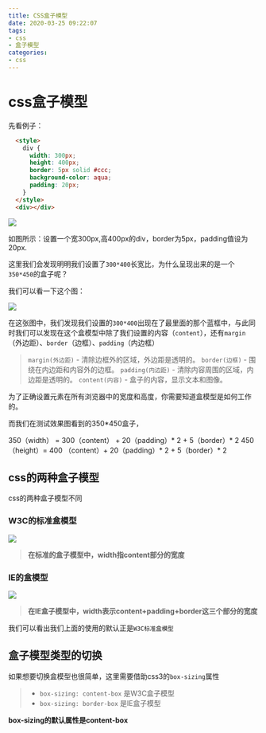 ```yaml
---
title: CSS盒子模型
date: 2020-03-25 09:22:07
tags:
- css
- 盒子模型
categories:
- css
---
```


# css盒子模型

先看例子：

```html
  <style>
    div {
      width: 300px;
      height: 400px;
      border: 5px solid #ccc;
      background-color: aqua;
      padding: 20px;
    }
  </style>
  <div></div>
```

![](image-20200325100338772.png)

如图所示：设置一个宽300px,高400px的div，border为5px，padding值设为20px.

这里我们会发现明明我们设置了`300*400`长宽比，为什么呈现出来的是一个`350*450`的盒子呢？ 

我们可以看一下这个图：

![](image-20200325100748520.png)

在这张图中，我们发现我们设置的`300*400`出现在了最里面的那个蓝框中，与此同时我们可以发现在这个盒模型中除了我们设置的内容（`content`），还有`margin`（外边距）、`border`（边框）、`padding`（内边框）

> `margin(外边距)` - 清除边框外的区域，外边距是透明的。
> `border(边框)` - 围绕在内边距和内容外的边框。
> `padding(内边距)` - 清除内容周围的区域，内边距是透明的。
> `content(内容)` - 盒子的内容，显示文本和图像。 

为了正确设置元素在所有浏览器中的宽度和高度，你需要知道盒模型是如何工作的。

而我们在测试效果图看到的350*450盒子，

350（width） = 300（content） + 20（padding）* 2 + 5（border）* 2
450（height）= 400 （content）+ 20（padding）* 2 + 5（border）* 2



## css的两种盒子模型

css的两种盒子模型不同

### W3C的标准盒模型

![](20180324150509906.jpg)

> **在标准的盒子模型中，width指content部分的宽度** 

### IE的盒模型

![](20180324150533356.jpg)

> **在IE盒子模型中，width表示content+padding+border这三个部分的宽度**



 我们可以看出我们上面的使用的默认正是`W3C标准盒模型` 



## 盒子模型类型的切换

如果想要切换盒模型也很简单，这里需要借助css3的`box-sizing`属性

> - `box-sizing: content-box` 是W3C盒子模型
> - `box-sizing: border-box` 是IE盒子模型

**box-sizing的默认属性是content-box**